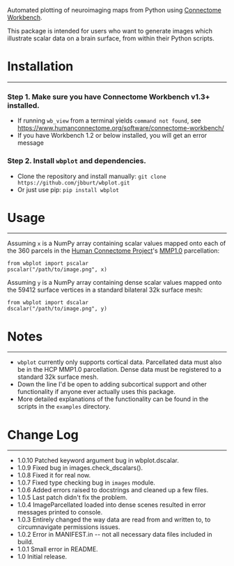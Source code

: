 Automated plotting of neuroimaging maps from Python using [Connectome Workbench](https://www.humanconnectome.org/software/connectome-workbench).

This package is intended for users who want to generate images
which illustrate scalar data on a brain surface, from within their Python scripts. 

Installation
============
---

### Step 1. Make sure you have Connectome Workbench v1.3+ installed.
* If running `wb_view` from a terminal yields `command not found`, see  <https://www.humanconnectome.org/software/connectome-workbench/>
* If you have Workbench 1.2 or below installed, you will get an error message

### Step 2. Install `wbplot` and dependencies.
* Clone the repository and install manually: `git clone https://github.com/jbburt/wbplot.git`
* Or just use pip: `pip install wbplot`

Usage
=====
---
Assuming `x` is a NumPy array containing scalar values mapped onto each of the
360 parcels in the [Human Connectome Project](http://www.humanconnectomeproject.org/)'s [MMP1.0](https://www.nature.com/articles/nature18933) parcellation:
```
from wbplot import pscalar
pscalar("/path/to/image.png", x)
```

Assuming `y` is a NumPy array containing dense scalar values mapped onto the 59412
surface vertices in a standard bilateral 32k surface mesh:
```
from wbplot import dscalar
dscalar("/path/to/image.png", y)
```

Notes
=====
---
- `wbplot` currently only supports cortical data. Parcellated data must also be in the
HCP MMP1.0 parcellation. Dense data must be
registered to a standard 32k surface mesh. 
- Down the line I'd be open to adding subcortical
support and other functionality if anyone ever actually uses this package.
- More detailed explanations of the functionality can be found in the scripts in the `examples` directory. 


Change Log
==========
---

* 1.0.10 Patched keyword argument bug in wbplot.dscalar.
* 1.0.9 Fixed bug in images.check_dscalars().
* 1.0.8 Fixed it for real now.
* 1.0.7 Fixed type checking bug in `images` module.
* 1.0.6 Added errors raised to docstrings and cleaned up a few files.
* 1.0.5 Last patch didn't fix the problem.
* 1.0.4 ImageParcellated loaded into dense scenes resulted in error messages printed to console.
* 1.0.3 Entirely changed the way data are read from and written to, to circumnavigate permissions issues. 
* 1.0.2 Error in MANIFEST.in -- not all necessary data files included in build.
* 1.0.1 Small error in README.
* 1.0 Initial release.
